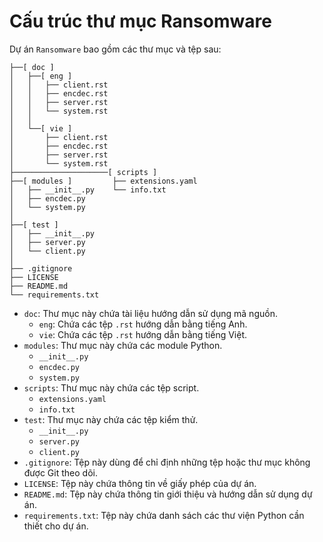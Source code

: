 # Cấu trúc thư mục Ransomware

Dự án `Ransomware` bao gồm các thư mục và tệp sau:
```
├──[ doc ]
│   ├──[ eng ]
│   │   ├── client.rst
│   │   ├── encdec.rst
│   │   ├── server.rst
│   │   └── system.rst
│   │
│   └──[ vie ]
│       ├── client.rst
│       ├── encdec.rst
│       ├── server.rst
│       └── system.rst
├─────────────────────[ scripts ]
├──[ modules ]         ├── extensions.yaml
│   ├── __init__.py    └── info.txt
│   ├── encdec.py
│   └── system.py
│
├──[ test ]
│   ├── __init__.py
│   ├── server.py
│   └── client.py
│
├── .gitignore
├── LICENSE
├── README.md
└── requirements.txt
```
- `doc`: Thư mục này chứa tài liệu hướng dẫn sử dụng mã nguồn.
    - `eng`: Chứa các tệp `.rst` hướng dẫn bằng tiếng Anh.
    - `vie`: Chứa các tệp `.rst` hướng dẫn bằng tiếng Việt.
- `modules`: Thư mục này chứa các module Python.
    - `__init__.py`
    - `encdec.py`
    - `system.py`
- `scripts`: Thư mục này chứa các tệp script.
    - `extensions.yaml`
    - `info.txt`
- `test`: Thư mục này chứa các tệp kiểm thử.
    - `__init__.py`
    - `server.py`
    - `client.py`
- `.gitignore`: Tệp này dùng để chỉ định những tệp hoặc thư mục không được Git theo dõi.
- `LICENSE`: Tệp này chứa thông tin về giấy phép của dự án.
- `README.md`: Tệp này chứa thông tin giới thiệu và hướng dẫn sử dụng dự án.
- `requirements.txt`: Tệp này chứa danh sách các thư viện Python cần thiết cho dự án.
